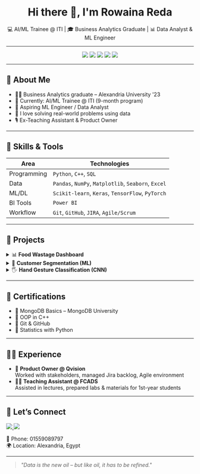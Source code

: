 <h1 align="center">Hi there 👋, I'm Rowaina Reda</h1>
<p align="center">💻 AI/ML Trainee @ ITI | 🎓 Business Analytics Graduate | 📊 Data Analyst & ML Engineer</p>

---

<p align="center">
  <img src="https://img.shields.io/badge/Python-3670A0?style=for-the-badge&logo=python&logoColor=ffdd54"/>
  <img src="https://img.shields.io/badge/Power%20BI-F2C811?style=for-the-badge&logo=powerbi&logoColor=black"/>
  <img src="https://img.shields.io/badge/TensorFlow-FF6F00?style=for-the-badge&logo=tensorflow&logoColor=white"/>
  <img src="https://img.shields.io/badge/PyTorch-EE4C2C?style=for-the-badge&logo=pytorch&logoColor=white"/>
  <img src="https://img.shields.io/badge/GitHub-100000?style=for-the-badge&logo=github&logoColor=white"/>
</p>

---

## 🧠 About Me

- 👩‍🎓 Business Analytics graduate – Alexandria University '23  
- 🎯 Currently: AI/ML Trainee @ ITI (9-month program)  
- 🔭 Aspiring ML Engineer / Data Analyst  
- 🧩 I love solving real-world problems using data  
- 🎙️ Ex-Teaching Assistant & Product Owner  

---

## 🚀 Skills & Tools

| Area | Technologies |
|------|--------------|
| Programming | `Python`, `C++`, `SQL` |
| Data | `Pandas`, `NumPy`, `Matplotlib`, `Seaborn`, `Excel` |
| ML/DL | `Scikit-learn`, `Keras`, `TensorFlow`, `PyTorch` |
| BI Tools | `Power BI` |
| Workflow | `Git`, `GitHub`, `JIRA`, `Agile/Scrum` |

---

## 📂 Projects

<details>
  <summary>📊 <strong>Food Wastage Dashboard</strong></summary>
  <br>
  🔗 <a href="https://www.kaggle.com/datasets/atharvasoundankar/global-food-wastage-dataset-2018-2024">Dataset</a>  
  🧰 Tools: Power BI, Excel, Python  
  📌 Goal: Visualizing global food waste trends (2018–2024)  
</details>

<details>
  <summary>🧠 <strong>Customer Segmentation (ML)</strong></summary>
  <br>
  🔗 <a href="https://github.com/rowaina-reda/Customer-Segmentation">View project on GitHub</a>  
  🧰 Tools: Scikit-learn, Python  
  📌 Goal: Cluster credit card customers using ML  
</details>

<details>
  <summary>🖐️ <strong>Hand Gesture Classification (CNN)</strong></summary>
  <br>
  🔗 <a href="https://github.com/rowaina-reda/HandGesturesClassification">View project on GitHub</a>  
  🧰 Tools: TensorFlow, OpenCV  
  📌 Goal: Classify hand gestures using deep learning  
</details>

---

## 📜 Certifications

- 🧾 MongoDB Basics – MongoDB University  
- 🧾 OOP in C++  
- 🧾 Git & GitHub  
- 🧾 Statistics with Python  

---

## 👩‍💼 Experience

- 🏢 **Product Owner @ Qvision**  
  Worked with stakeholders, managed Jira backlog, Agile environment  
- 🧑‍🏫 **Teaching Assistant @ FCADS**  
  Assisted in lectures, prepared labs & materials for 1st-year students

---

## 🤝 Let’s Connect

<p>
  <a href="https://www.linkedin.com/in/rowaina-reda">
    <img src="https://img.shields.io/badge/LinkedIn-0077B5?style=for-the-badge&logo=linkedin&logoColor=white"/>
  </a>
  <a href="mailto:roainareda@gmail.com">
    <img src="https://img.shields.io/badge/Email-D14836?style=for-the-badge&logo=gmail&logoColor=white"/>
  </a>
</p>

📱 Phone: 01559089797  
🌍 Location: Alexandria, Egypt

---

> _"Data is the new oil – but like oil, it has to be refined."_  
